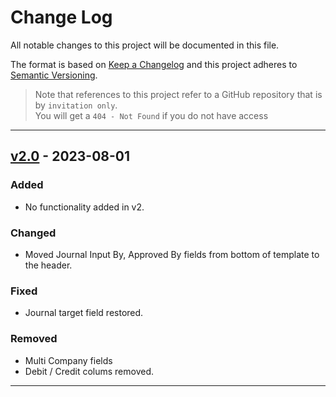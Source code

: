# Change Log

All notable changes to this project will be documented in this file.

The format is based on [Keep a Changelog](https://keepachangelog.com/) and this project adheres to [Semantic Versioning](https://semver.org/).

>Note that references to this project refer to a GitHub repository that is by `invitation only`.  
>You will get a `404 - Not Found` if you do not have access  

---

## [v2.0]() - 2023-08-01

### Added

* No functionality added in v2.

### Changed

* Moved Journal Input By, Approved By fields from bottom of template to the header.

### Fixed

* Journal target field restored.

### Removed

* Multi Company fields  
* Debit / Credit colums removed.
  
---
